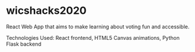 # wicshacks2020
React Web App that aims to make learning about voting fun and accessible.

Technologies Used: React frontend, HTML5 Canvas animations, Python Flask backend
